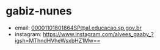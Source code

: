 # gabiz-nunes
- email: 00001101801864SP@al.educacao.sp.gov.br
- instagram: https://www.instagram.com/alvees_gaaby_?igsh=MThndHVheWsxbHZ1Mw==
